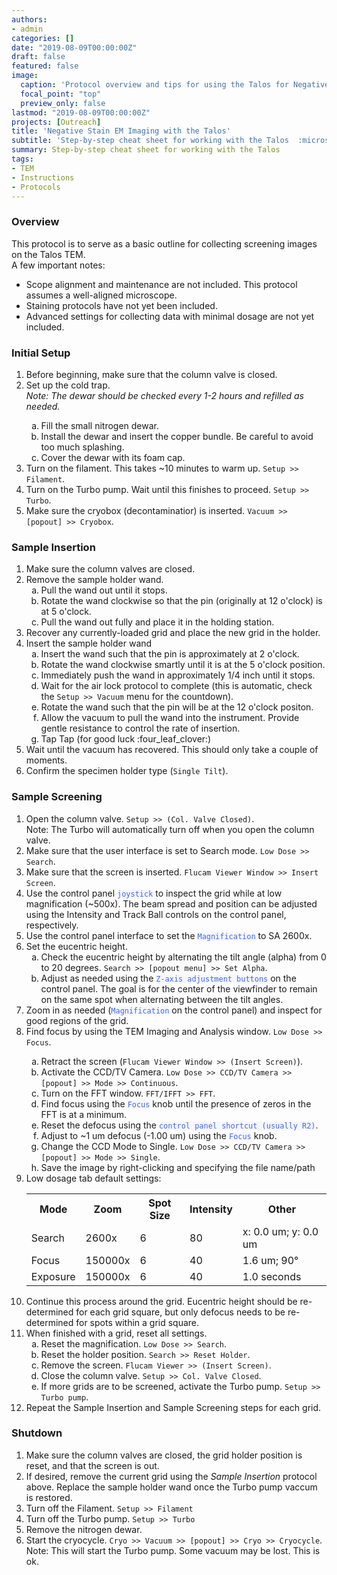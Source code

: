 ```yaml
---
authors:
- admin
categories: []
date: "2019-08-09T00:00:00Z"
draft: false
featured: false
image:
  caption: 'Protocol overview and tips for using the Talos for Negative Stain EM'
  focal_point: "top"
  preview_only: false
lastmod: "2019-08-09T00:00:00Z"
projects: [Outreach]
title: 'Negative Stain EM Imaging with the Talos'
subtitle: 'Step-by-step cheat sheet for working with the Talos  :microscope:'
summary: Step-by-step cheat sheet for working with the Talos
tags:
- TEM
- Instructions
- Protocols
---
```



### Overview
This protocol is to serve as a basic outline for collecting screening images on the Talos TEM.
<br>A few important notes:
<ul>
	<li>Scope alignment and maintenance are not included.  This protocol assumes a well-aligned microscope.</li>
	<li>Staining protocols have not yet been included.</li>
	<li>Advanced settings for collecting data with minimal dosage are not yet included.</li>
</ul>

### Initial Setup
<ol>
	<li>Before beginning, make sure that the column valve is closed.</li>
	<li>Set up the cold trap.<br><i>Note:  The dewar should be checked every 1-2 hours and refilled as needed.</i></li>
		<ol type="a">
			<li>Fill the small nitrogen dewar.</li>
			<li>Install the dewar and insert the copper bundle.  Be careful to avoid too much splashing.</li>
			<li>Cover the dewar with its foam cap.</li>
		</ol>
	<li>Turn on the filament. This takes ~10 minutes to warm up.  <code>Setup >> Filament</code>.</li>
	<li>Turn on the Turbo pump.  Wait until this finishes to proceed.  <code>Setup >> Turbo</code>.</li>
	<li>Make sure the cryobox (decontaminatior) is inserted.  <code>Vacuum >> [popout] >> Cryobox</code>.</li>
</ol>

### Sample Insertion
<ol>
	<li>Make sure the column valves are closed.</li>
	<li>Remove the sample holder wand.
		<ol type="a">
			<li>Pull the wand out until it stops.</li>
			<li>Rotate the wand clockwise so that the pin (originally at 12 o'clock) is at 5 o'clock.</li>
			<li>Pull the wand out fully and place it in the holding station.</li>
		</ol>
	</li>
	<li>Recover any currently-loaded grid and place the new grid in the holder.</li>
	<li>Insert the sample holder wand
		<ol type="a">
			<li>Insert the wand such that the pin is approximately at 2 o'clock.</li>
			<li>Rotate the wand clockwise smartly until it is at the 5 o'clock position.</li>
			<li>Immediately push the wand in approximately 1/4 inch until it stops.</li>
			<li>Wait for the air lock protocol to complete (this is automatic, check the <code>Setup >> Vacuum</code> menu for the countdown).</li>
			<li>Rotate the wand such that the pin will be at the 12 o'clock positon.</li>
			<li>Allow the vacuum to pull the wand into the instrument.  Provide gentle resistance to control the rate of insertion.</li>
			<li>Tap Tap (for good luck :four_leaf_clover:)</li>
		</ol>
	</li>
	<li>Wait until the vacuum has recovered.  This should only take a couple of moments.</li>
	<li>Confirm the specimen holder type (<code>Single Tilt</code>).</li>
</ol>

### Sample Screening
<ol>
	<li>Open the column valve.  <code>Setup >> (Col. Valve Closed)</code>.<br>
	Note:  The Turbo will automatically turn off when you open the column valve.</li>
	<li>Make sure that the user interface is set to Search mode.  <code>Low Dose >> Search</code>.</li>
	<li>Make sure that the screen is inserted.  <code>Flucam Viewer Window >> Insert Screen</code>.</li>
	<li>Use the control panel <code style='color:royalblue;background-color:#F6F6FF'>joystick</code> to inspect the grid while at low magnification (~500x).  The beam spread and position can be adjusted using the Intensity and Track Ball controls on the control panel, respectively.</li>
	<li>Use the control panel interface to set the <code style='color:royalblue;background-color:#F6F6FF'>Magnification</code> to SA 2600x.</li>
	<li>Set the eucentric height.
		<ol type="a">
			<li>Check the eucentric height by alternating the tilt angle (alpha) from 0 to 20 degrees.  <code>Search >> [popout menu] >> Set Alpha</code>.</li>
			<li>Adjust as needed using the <code style='color:royalblue;background-color:#F6F6FF'>Z-axis adjustment buttons</code> on the control panel.  The goal is for the center of the viewfinder to remain on the same spot when alternating between the tilt angles.</li>
		</ol>
	<li>Zoom in as needed (<code style='color:royalblue;background-color:#F6F6FF'>Magnification</code> on the control panel) and inspect for good regions of the grid.
	<li>Find focus by using the TEM Imaging and Analysis window.  <code>Low Dose >> Focus</code>.</li>
		<ol type="a">
			<li>Retract the screen (<code>Flucam Viewer Window >> (Insert Screen)</code>).</li>
			<li>Activate the CCD/TV Camera.  <code>Low Dose >> CCD/TV Camera >> [popout] >> Mode >> Continuous</code>.</li>
			<li>Turn on the FFT window.  <code>FFT/IFFT >> FFT</code>.</li>
			<li>Find focus using the <code style='color:royalblue;background-color:#F6F6FF'>Focus</code> knob until the presence of zeros in the FFT is at a minimum.</li>
			<li>Reset the defocus using the <code style='color:royalblue;background-color:#F6F6FF'>control panel shortcut (usually R2)</code>.</li>
			<li>Adjust to ~1 um defocus (-1.00 um) using the <code style='color:royalblue;background-color:#F6F6FF'>Focus</code> knob.</li>
			<li>Change the CCD Mode to Single.  <code>Low Dose >> CCD/TV Camera >> [popout] >> Mode >> Single</code>.</li>
			<li>Save the image by right-clicking and specifying the file name/path</li>
		</ol>
	<li>Low dosage tab default settings:
		<table>
			<tr><th>Mode</th>		<th>Zoom</th>		<th>Spot Size</th>	<th>Intensity</th>		<th>Other</th></tr>
			<tr><td>Search</td>		<td>2600x</td>		<td>6</td>			<td>80</td>				<td>x: 0.0 um; y: 0.0 um</td></tr>
			<tr><td>Focus</td>		<td>150000x</td>	<td>6</td>			<td>40</td>				<td>1.6 um; 90&deg;</td></tr>
			<tr><td>Exposure</td>	<td>150000x</td>	<td>6</td>			<td>40</td>				<td>1.0 seconds</td></tr>
		</table>
	</li>
	<li>Continue this process around the grid.  Eucentric height should be re-determined for each grid square, but only defocus needs to be re-determined for spots within a grid square.</li>
	<li>When finished with a grid, reset all settings.
		<ol type="a">
			<li>Reset the magnification.  <code>Low Dose >> Search</code>.</li>
			<li>Reset the holder position.  <code>Search >> Reset Holder</code>.</li>
			<li>Remove the screen.  <code>Flucam Viewer >> (Insert Screen)</code>.</li>
			<li>Close the column valve.  <code>Setup >> Col. Valve Closed</code>.</li>
			<li>If more grids are to be screened, activate the Turbo pump.  <code>Setup >> Turbo pump</code>.</li>
		</ol>
	<li>Repeat the Sample Insertion and Sample Screening steps for each grid.</li>
</ol>

### Shutdown
<ol>
	<li>Make sure the column valves are closed, the grid holder position is reset, and that the screen is out.</li>
	<li>If desired, remove the current grid using the <i>Sample Insertion</i> protocol above.  Replace the sample holder wand once the Turbo pump vaccum is restored.</li>
	<li>Turn off the Filament.  <code>Setup >> Filament</code></li>
	<li>Turn off the Turbo pump.  <code>Setup >> Turbo</code></li>
	<li>Remove the nitrogen dewar.</li>
	<li>Start the cryocycle.  <code>Cryo >> Vacuum >> [popout] >> Cryo >> Cryocycle</code>.<br>
		Note:  This will start the Turbo pump.  Some vacuum may be lost.  This is ok.
	</li>
</ol>
